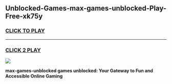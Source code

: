
## Unblocked-Games-max-games-unblocked-Play-Free-xk75y
<h3>
<a href="https://premium76.site?title=max-games-unblocked&ref=23A">CLICK TO PLAY</a></h3>
<hr>

<h3>
<a href="https://premium76.site?title=max-games-unblocked&ref=23A">CLICK 2 PLAY</a>
  
</h3>

<a href="https://premium76.site?title=max-games-unblocked&ref=23A"><img src="https://clearcache.store/games.png"></a>


**max-games-unblocked games unblocked: Your Gateway to Fun and Accessible Online Gaming**
